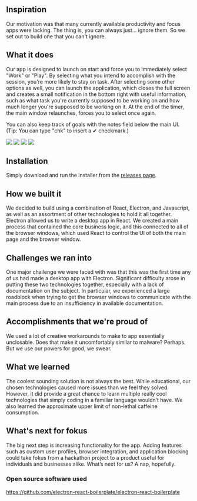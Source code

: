 ## Inspiration

Our motivation was that many currently available productivity and focus apps were lacking. The thing is, you can always just... ignore them. So we set out to build one that you can't ignore.

## What it does

Our app is designed to launch on start and force you to immediately select "Work" or "Play". By selecting what you intend to accomplish with the session, you're more likely to stay on task. After selecting some other options as well, you can launch the application, which closes the full screen and creates a small notification in the bottom right with useful information, such as what task you're currently supposed to be working on and how much longer you're supposed to be working on it. At the end of the timer, the main window relaunches, forces you to select once again.

You can also keep track of goals with the notes field below the main UI. (Tip: You can type "chk" to insert a ✔ checkmark.)

![](https://i.imgur.com/v7zSVe2.jpg)
![](https://i.imgur.com/Z5gok8Q.png)
![](https://i.imgur.com/d7FKXrx.png)
![](https://i.imgur.com/AYNIfnY.jpg)

## Installation

Simply download and run the installer from the [releases page](https://github.com/jmoore34/fokus/releases).


## How we built it

We decided to build using a combination of React, Electron, and Javascript, as well as an assortment of other technologies to hold it all together. Electron allowed us to write a desktop app in React. We created a main process that contained the core business logic, and this connected to all of the browser windows, which used React to control the UI of both the main page and the browser window.

## Challenges we ran into

One major challenge we were faced with was that this was the first time any of us had made a desktop app with Electron. Significant difficulty arose in putting these two technologies together, especially with a lack of documentation on the subject. In particular, we experienced a large roadblock when trying to get the browser windows to communicate with the main process due to an insufficiency in available documentation.

## Accomplishments that we're proud of

We used a lot of creative workarounds to make to app essentially unclosable. Does that make it uncomfortably similar to malware? Perhaps. But we use our powers for good, we swear.

## What we learned

The coolest sounding solution is not always the best. While educational, our chosen technologies caused more issues than we feel they solved. However, it did provide a great chance to learn multiple really cool technologies that simply coding in a familiar language wouldn’t have. We also learned the approximate upper limit of non-lethal caffeine consumption.

## What's next for fokus

The big next step is increasing functionality for the app. Adding features such as custom user profiles, browser integration, and application blocking could take fokus from a hackathon project to a product useful for individuals and businesses alike. What’s next for us? A nap, hopefully.

### Open source software used

https://github.com/electron-react-boilerplate/electron-react-boilerplate
